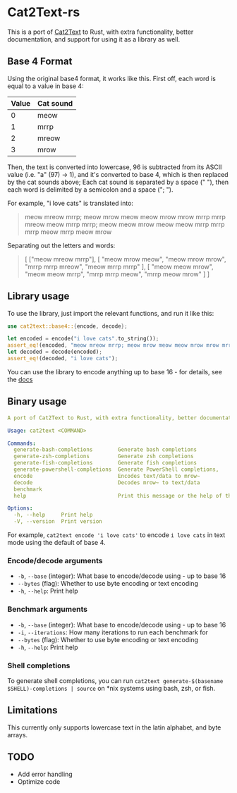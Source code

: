 # Cat2Text-rs

This is a port of [Cat2Text](https://github.com/askiiart/Cat2Text) to Rust, with extra functionality, better documentation, and support for using it as a library as well.

## Base 4 Format

Using the original base4 format, it works like this. First off, each word is equal to a value in base 4:

| Value | Cat sound |
| ----- | --------- |
| 0     | meow      |
| 1     | mrrp      |
| 2     | mreow     |
| 3     | mrow      |

Then, the text is converted into lowercase, 96 is subtracted from its ASCII value (i.e. "a" (97) -> 1), and it's converted to base 4, which is then replaced by the cat sounds above; Each cat sound is separated by a space (" "), then each word is delimited by a semicolon and a space ("; ").

For example, "i love cats" is translated into:

> meow mreow mrrp; meow mrow meow meow mrow mrow mrrp mrrp mreow meow mrrp mrrp; meow meow mrow meow meow mrrp mrrp mrrp meow mrrp meow mrow

Separating out the letters and words:

> [
> ["meow mreow mrrp"],
> [
> "meow mrow meow",
> "meow mrow mrow",
> "mrrp mrrp mreow",
> "meow mrrp mrrp"
> ],
> [
> "meow meow mrow",
> "meow meow mrrp",
> "mrrp mrrp meow",
> "mrrp meow mrow"
> ]
> ]

## Library usage

To use the library, just import the relevant functions, and run it like this:

```rust
use cat2text::base4::{encode, decode};

let encoded = encode("i love cats".to_string());
assert_eq!(encoded, "meow mreow mrrp; meow mrow meow meow mrow mrow mrrp mrrp mreow meow mrrp mrrp; meow meow mrow meow meow mrrp mrrp mrrp meow mrrp meow mrow");
let decoded = decode(encoded);
assert_eq!(decoded, "i love cats");
```

You can use the library to encode anything up to base 16 - for details, see the [docs](https://docs.rs/cat2text/latest/cat2text/)

## Binary usage

```yaml
A port of Cat2Text to Rust, with extra functionality, better documentation, and support for using it as a library as well.

Usage: cat2text <COMMAND>

Commands:
  generate-bash-completions        Generate bash completions
  generate-zsh-completions         Generate zsh completions
  generate-fish-completions        Generate fish completions
  generate-powershell-completions  Generate PowerShell completions,
  encode                           Encodes text/data to mrow~
  decode                           Decodes mrow~ to text/data
  benchmark                        
  help                             Print this message or the help of the given subcommand(s)

Options:
  -h, --help     Print help
  -V, --version  Print version
```

For example, `cat2text encode 'i love cats'` to encode `i love cats` in text mode using the default of base 4.

### Encode/decode arguments

- `-b`, `--base` (integer): What base to encode/decode using - up to base 16
- `--bytes` (flag): Whether to use byte encoding or text encoding
- `-h`, `--help`: Print help

### Benchmark arguments

- `-b`, `--base` (integer): What base to encode/decode using - up to base 16
- `-i`, `--iterations`: How many iterations to run each benchmark for
- `--bytes` (flag): Whether to use byte encoding or text encoding
- `-h`, `--help`: Print help

### Shell completions

To generate shell completions, you can run `cat2text generate-$(basename $SHELL)-completions | source` on *nix systems using bash, zsh, or fish.

## Limitations

This currently only supports lowercase text in the latin alphabet, and byte arrays.

## TODO

- Add error handling
- Optimize code
